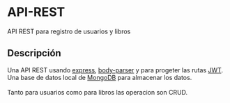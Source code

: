 # API-REST
API REST para registro de usuarios y libros

## Descripción
Una API REST usando [express](https://www.npmjs.com/package/express), [body-parser](https://www.npmjs.com/package/body-parser) y para progeter las rutas [JWT](https://jwt.io/).<br/>
Una base de datos local de [MongoDB](https://www.mongodb.com/es) para almacenar los datos. <br/> <br/>
Tanto para usuarios como para libros las operacion son CRUD.

